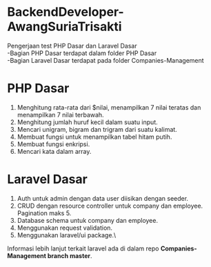 # BackendDeveloper-AwangSuriaTrisakti
Pengerjaan test PHP Dasar dan Laravel Dasar\
-Bagian PHP Dasar terdapat dalam folder PHP Dasar\
-Bagian Laravel Dasar terdapat pada folder Companies-Management
# PHP Dasar
1. Menghitung rata-rata dari $nilai, menampilkan 7 nilai teratas dan menampilkan 7 nilai terbawah.
2. Menghitung jumlah huruf kecil dalam suatu input.
3. Mencari unigram, bigram dan trigram dari suatu kalimat.
4. Membuat fungsi untuk menampilkan tabel hitam putih.
5. Membuat fungsi enkripsi.
6. Mencari kata dalam array.
# Laravel Dasar
1. Auth untuk admin dengan data user diisikan dengan seeder.
2. CRUD dengan resource controller untuk company dan employee. Pagination maks 5.
3. Database schema untuk company dan employee.
4. Menggunakan request validation.
5. Menggunakan laravel/ui package.\

Informasi lebih lanjut terkait laravel ada di dalam repo **Companies-Management branch master**.
